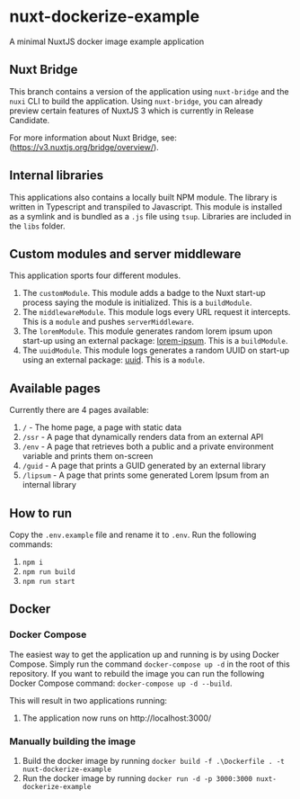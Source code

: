 # nuxt-dockerize-example
A minimal NuxtJS docker image example application

## Nuxt Bridge
This branch contains a version of the application using `nuxt-bridge` and the `nuxi` CLI to build the application.
Using `nuxt-bridge`, you can already preview certain features of NuxtJS 3 which is currently in Release Candidate.

For more information about Nuxt Bridge, see: (https://v3.nuxtjs.org/bridge/overview/).

## Internal libraries
This applications also contains a locally built NPM module. The library is written in Typescript and transpiled to Javascript.
This module is installed as a symlink and is bundled as a `.js` file using `tsup`.
Libraries are included in the `libs` folder.

## Custom modules and server middleware
This application sports four different modules.
1. The `customModule`. This module adds a badge to the Nuxt start-up process saying the module is initialized. This is a `buildModule`.
2. The `middlewareModule`. This module logs every URL request it intercepts. This is a `module` and pushes `serverMiddleware`.
2. The `loremModule`. This module generates random lorem ipsum upon start-up using an external package: [lorem-ipsum](https://www.npmjs.com/package/lorem-ipsum). This is a `buildModule`.
2. The `uuidModule`. This module logs generates a random UUID on start-up using an external package: [uuid](https://www.npmjs.com/package/uuid). This is a `module`.

## Available pages
Currently there are 4 pages available:
1. `/` - The home page, a page with static data
2. `/ssr` - A page that dynamically renders data from an external API
3. `/env` - A page that retrieves both a public and a private environment variable and prints them on-screen
4. `/guid` - A page that prints a GUID generated by an external library
5. `/lipsum` - A page that prints some generated Lorem Ipsum from an internal library

## How to run
Copy the `.env.example` file and rename it to `.env`.
Run the following commands:
1. `npm i`
2. `npm run build`
3. `npm run start`

## Docker
### Docker Compose

The easiest way to get the application up and running is by using Docker Compose.
Simply run the command `docker-compose up -d` in the root of this repository. If you want to rebuild the image you can run the following Docker Compose command: `docker-compose up -d --build`.

This will result in two applications running:
1. The application now runs on http://localhost:3000/

### Manually building the image
1. Build the docker image by running `docker build -f .\Dockerfile . -t nuxt-dockerize-example`
2. Run the docker image by running `docker run -d -p 3000:3000 nuxt-dockerize-example`

